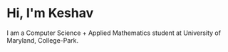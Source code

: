 # Hi, I'm Keshav

I am a Computer Science + Applied Mathematics student at University of Maryland, College-Park.
